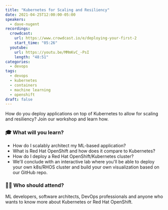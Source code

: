 ```yaml
---
title: "Kubernetes for Scaling and Resiliency"
date: 2021-04-25T12:00:00-05:00
speakers:
  - dave-nugent
recordings:
  crowdcast:
    url: https://www.crowdcast.io/e/deploying-your-first-2
    start_time: "05:26"
  youtube:
    url: https://youtu.be/MMmKvC_-PsI
    length: "48:51"
categories:
  - devops
tags:
  - devops
  - kubernetes
  - containers
  - machine learning
  - openshift
draft: false
---
```


How do you deploy applications on top of Kubernetes to allow for scaling and resiliency? Join our workshop and learn how.

### 🎓 What will you learn?

* How do I scalably architect my ML-based application?
* What is Red Hat OpenShift and how does it compare to Kubernetes?
* How do I deploy a Red Hat OpenShift/Kubernetes cluster?
* We'll conclude with an interactive lab where you'll be able to deploy your own k8s/RHOS cluster and build your own visualization based on our GitHub repo.

### 👩‍💻 Who should attend?

ML developers, software architects, DevOps professionals and anyone who wants to know more about Kubernetes or Red Hat OpenShift.
